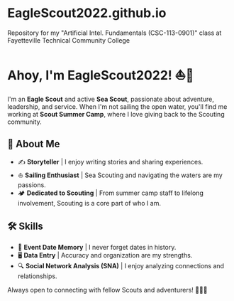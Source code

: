 # EagleScout2022.github.io
Repository for my "Artificial Intel. Fundamentals (CSC-113-0901)" class at Fayetteville Technical Community College

# Ahoy, I'm EagleScout2022! ⛵🌲  

I'm an **Eagle Scout** and active **Sea Scout**, passionate about adventure, leadership, and service. When I'm not sailing the open water, you'll find me working at **Scout Summer Camp**, where I love giving back to the Scouting community.  

## 🚀 About Me  
- ✍️ **Storyteller** | I enjoy writing stories and sharing experiences.  
- ⛵ **Sailing Enthusiast** | Sea Scouting and navigating the waters are my passions.  
- 🏕️ **Dedicated to Scouting** | From summer camp staff to lifelong involvement, Scouting is a core part of who I am.  

## 🛠️ Skills  
- 📅 **Event Date Memory** | I never forget dates in history.  
- 🖥️ **Data Entry** | Accuracy and organization are my strengths.  
- 🔍 **Social Network Analysis (SNA)** | I enjoy analyzing connections and relationships.  
 
Always open to connecting with fellow Scouts and adventurers! 🌊🌲🚀  